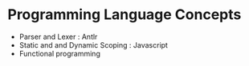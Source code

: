 # Programming Language Concepts
* Parser and Lexer : Antlr
* Static and and Dynamic Scoping : Javascript
* Functional programming
